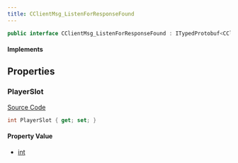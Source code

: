 ```yaml
---
title: CClientMsg_ListenForResponseFound
---
```


```csharp
public interface CClientMsg_ListenForResponseFound : ITypedProtobuf<CClientMsg_ListenForResponseFound>, INativeHandle
```

#### Implements

## Properties

### PlayerSlot

[Source Code](https://github.com/swiftly-solution/swiftlys2/blob/main/managed/src/SwiftlyS2.Generated/Protobufs/Interfaces/CClientMsg_ListenForResponseFound.cs#L13)

```csharp
int PlayerSlot { get; set; }
```

#### Property Value

- [int](https://learn.microsoft.com/dotnet/api/system.int32)

